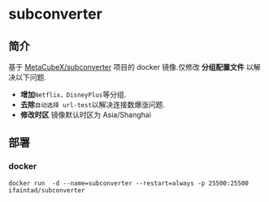 # subconverter
## 简介
基于 [MetaCubeX/subconverter](https://github.com/MetaCubeX/subconverter) 项目的 docker 镜像.仅修改 **分组配置文件** 以解决以下问题.
- **增加**`Netflix，DisneyPlus`等分组.
- **去除**`自动选择 url-test`以解决连接数爆涨问题.
- **修改时区** 镜像默认时区为 Asia/Shanghai

## 部署
### docker
```shell
docker run  -d --name=subconverter --restart=always -p 25500:25500 ifaintad/subconverter
```
